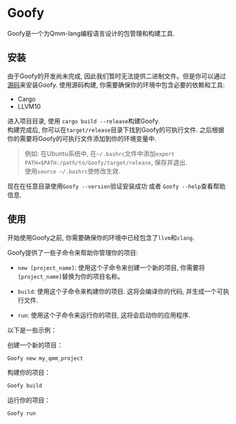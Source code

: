 # Goofy
Goofy是一个为Qmm-lang编程语言设计的包管理和构建工具.

## 安装
由于Goofy的开发尚未完成, 因此我们暂时无法提供二进制文件。但是你可以通过[源码](https://github.com/miaomiaowu0428/Goofy.git)来安装Goofy.
使用源码构建, 你需要确保你的环境中包含必要的依赖和工具:
- Cargo
- LLVM10  

进入项目目录, 使用
`
cargo build --release
`构建Goofy.  
构建完成后, 你可以在`target/release`目录下找到Goofy的可执行文件. 
之后根据你的需要将Goofy的可执行文件添加到你的环境变量中.  
> 例如: 在Ubuntu系统中, 在`~/.bashrc`文件中添加`export PATH=$PATH:/path/to/Goofy/target/release`, 保存并退出.   
使用`source ~/.bashrc`使修改生效.

现在在任意目录使用`Goofy --version`验证安装成功 或者 `Goofy --help`查看帮助信息.

## 使用
开始使用Goofy之前, 你需要确保你的环境中已经包含了`llvm`和`clang`.

Goofy提供了一些子命令来帮助你管理你的项目: 

- `new [project_name]`: 使用这个子命令来创建一个新的项目, 你需要将`[project_name]`替换为你的项目名称。

- `build`: 使用这个子命令来构建你的项目. 这将会编译你的代码, 并生成一个可执行文件.

- `run`: 使用这个子命令来运行你的项目, 这将会启动你的应用程序.

以下是一些示例：

创建一个新的项目：
```bash
Goofy new my_qmm_project
```

构建你的项目：
```bash
Goofy build
```

运行你的项目：
```bash
Goofy run
```



